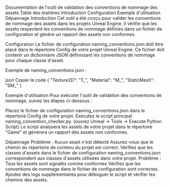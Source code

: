 Documentation de l'outil de validation des conventions de nommage des assets
Table des matières
Introduction
Configuration
Exemple d'utilisation
Dépannage
Introduction
Cet outil a été conçu pour valider les conventions de nommage des assets dans les projets Unreal Engine. Il vérifie que les assets respectent les conventions de nommage définies dans un fichier de configuration et génère un rapport des assets non conformes.

Configuration
Le fichier de configuration naming_conventions.json doit être placé dans le répertoire Config de votre projet Unreal Engine. Ce fichier doit contenir un dictionnaire JSON définissant les conventions de nommage pour chaque classe d'asset.

Exemple de naming_conventions.json :

json
Copier le code
{
    "Texture2D": "T_",
    "Material": "M_",
    "StaticMesh": "SM_"
}

Exemple d'utilisation
Pour exécuter l'outil de validation des conventions de nommage, suivez les étapes ci-dessous :

Placez le fichier de configuration naming_conventions.json dans le répertoire Config de votre projet.
Exécutez le script principal naming_convention_checker.py. (ouvrez Unreal -> Tools -> Execute Python Script)
Le script analysera les assets de votre projet dans le répertoire "Game" et générera un rapport des assets non conformes.

Dépannage
Problème : Aucun asset n'est détecté
Assurez-vous que le chemin du répertoire de contenu du projet est correct.
Vérifiez que les classes d'assets dans le fichier de configuration naming_conventions.json correspondent aux classes d'assets utilisées dans votre projet.
Problème : Tous les assets sont signalés comme conformes
Vérifiez que les conventions de nommage dans le fichier de configuration sont correctes.
Ajoutez des logs supplémentaires pour déboguer le script et vérifier les chemins des assets.
